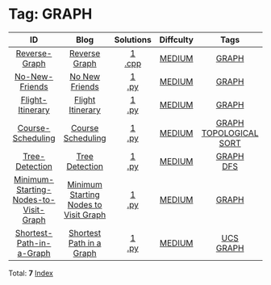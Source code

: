 
# Tag: GRAPH
| ID | Blog | Solutions | Diffculty | Tags |
|:----:|:----:|:-------:|:----:|:----:|
| [Reverse-Graph](https://binarysearch.com/problems/Reverse-Graph) | [Reverse Graph](https://helloacm.com/algorithms-to-reverse-a-graph-adjacency-list/) | [1](https://github.com/DoctorLai/ACM/tree/master/binarysearch/Reverse-Graph)<br/>[.cpp](https://github.com/DoctorLai/ACM/blob/master/binarysearch/.cpp.md)<BR/> | [MEDIUM](https://github.com/DoctorLai/ACM/blob/master/binarysearch/MEDIUM.md) | [GRAPH](https://github.com/DoctorLai/ACM/blob/master/binarysearch/GRAPH.md)<BR/> |
| [No-New-Friends](https://binarysearch.com/problems/No-New-Friends) | [No New Friends](https://helloacm.com/teaching-kids-programming-three-graph-algorithms-does-every-vertex-have-at-least-one-edge-in-graph/) | [1](https://github.com/DoctorLai/ACM/tree/master/binarysearch/No-New-Friends)<br/>[.py](https://github.com/DoctorLai/ACM/blob/master/binarysearch/.py.md)<BR/> | [MEDIUM](https://github.com/DoctorLai/ACM/blob/master/binarysearch/MEDIUM.md) | [GRAPH](https://github.com/DoctorLai/ACM/blob/master/binarysearch/GRAPH.md)<BR/> |
| [Flight-Itinerary](https://binarysearch.com/problems/Flight-Itinerary) | [Flight Itinerary](https://helloacm.com/teaching-kids-programming-reconstruct-the-flight-itinerary-using-topological-sorting-graph-algorithm-dag/) | [1](https://github.com/DoctorLai/ACM/tree/master/binarysearch/Flight-Itinerary)<br/>[.py](https://github.com/DoctorLai/ACM/blob/master/binarysearch/.py.md)<BR/> | [MEDIUM](https://github.com/DoctorLai/ACM/blob/master/binarysearch/MEDIUM.md) | [GRAPH](https://github.com/DoctorLai/ACM/blob/master/binarysearch/GRAPH.md)<BR/> |
| [Course-Scheduling](https://binarysearch.com/problems/Course-Scheduling) | [Course Scheduling](https://helloacm.com/teaching-kids-programming-topological-sort-algorithm-on-directed-graphs-course-schedule-bfs/) | [1](https://github.com/DoctorLai/ACM/tree/master/binarysearch/Course-Scheduling)<br/>[.py](https://github.com/DoctorLai/ACM/blob/master/binarysearch/.py.md)<BR/> | [MEDIUM](https://github.com/DoctorLai/ACM/blob/master/binarysearch/MEDIUM.md) | [GRAPH](https://github.com/DoctorLai/ACM/blob/master/binarysearch/GRAPH.md)<BR/>[TOPOLOGICAL SORT](https://github.com/DoctorLai/ACM/blob/master/binarysearch/TOPOLOGICAL%20SORT.md)<BR/> |
| [Tree-Detection](https://binarysearch.com/problems/Tree-Detection) | [Tree Detection](https://helloacm.com/teaching-kids-programming-tree-detection-algorithm-via-breadth-first-search-determine-a-binary-tree/) | [1](https://github.com/DoctorLai/ACM/tree/master/binarysearch/Tree-Detection)<br/>[.py](https://github.com/DoctorLai/ACM/blob/master/binarysearch/.py.md)<BR/> | [MEDIUM](https://github.com/DoctorLai/ACM/blob/master/binarysearch/MEDIUM.md) | [GRAPH](https://github.com/DoctorLai/ACM/blob/master/binarysearch/GRAPH.md)<BR/>[DFS](https://github.com/DoctorLai/ACM/blob/master/binarysearch/DFS.md)<BR/> |
| [Minimum-Starting-Nodes-to-Visit-Graph](https://binarysearch.com/problems/Minimum-Starting-Nodes-to-Visit-Graph) | [Minimum Starting Nodes to Visit Graph](https://helloacm.com/teaching-kids-programming-minimum-starting-nodes-to-visit-graph-topological-sort-indegree/) | [1](https://github.com/DoctorLai/ACM/tree/master/binarysearch/Minimum-Starting-Nodes-to-Visit-Graph)<br/>[.py](https://github.com/DoctorLai/ACM/blob/master/binarysearch/.py.md)<BR/> | [MEDIUM](https://github.com/DoctorLai/ACM/blob/master/binarysearch/MEDIUM.md) | [GRAPH](https://github.com/DoctorLai/ACM/blob/master/binarysearch/GRAPH.md)<BR/> |
| [Shortest-Path-in-a-Graph](https://binarysearch.com/problems/Shortest-Path-in-a-Graph) | [Shortest Path in a Graph](https://helloacm.com/teaching-kids-programming-uniform-cost-search-algorithm-to-solve-shortest-path-in-a-graph/) | [1](https://github.com/DoctorLai/ACM/tree/master/binarysearch/Shortest-Path-in-a-Graph)<br/>[.py](https://github.com/DoctorLai/ACM/blob/master/binarysearch/.py.md)<BR/> | [MEDIUM](https://github.com/DoctorLai/ACM/blob/master/binarysearch/MEDIUM.md) | [UCS](https://github.com/DoctorLai/ACM/blob/master/binarysearch/UCS.md)<BR/>[GRAPH](https://github.com/DoctorLai/ACM/blob/master/binarysearch/GRAPH.md)<BR/> |

Total: **7**
[Index](https://github.com/DoctorLai/ACM/blob/master/binarysearch/README.md)